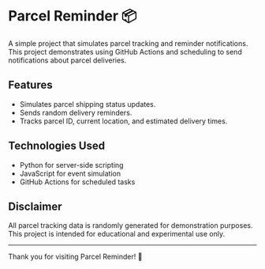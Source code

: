 # Parcel Reminder 📦

A simple project that simulates parcel tracking and reminder notifications.  
This project demonstrates using GitHub Actions and scheduling to send notifications about parcel deliveries.

## Features

- Simulates parcel shipping status updates.
- Sends random delivery reminders.
- Tracks parcel ID, current location, and estimated delivery times.

## Technologies Used

- Python for server-side scripting
- JavaScript for event simulation
- GitHub Actions for scheduled tasks

## Disclaimer

All parcel tracking data is randomly generated for demonstration purposes.  
This project is intended for educational and experimental use only.

---

Thank you for visiting Parcel Reminder! 🚚
